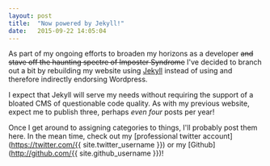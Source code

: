 ```yaml
---
layout: post
title:  "Now powered by Jekyll!"
date:   2015-09-22 14:05:04
---
```

As part of my ongoing efforts to broaden my horizons as a developer <del>and stave off the haunting spectre of Imposter Syndrome</del>
I've decided to branch out a bit by rebuilding my website using [Jekyll](http://jekyllrb.com/) instead of using and therefore indirectly endorsing Wordpress.

I expect that Jekyll will serve my needs without requiring the support of a bloated CMS of questionable code quality. As with my
previous website, expect me to publish three, perhaps *even four* posts per year!

Once I get around to assigning categories to things, I'll probably post them here. In the mean time, check out my [professional twitter account](https://twitter.com/{{ site.twitter_username }}) or my [Github](http://github.com/{{ site.github_username }})!
